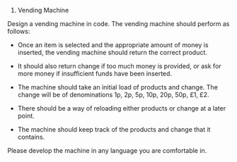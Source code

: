 1. Vending Machine

Design a vending machine in code. The vending machine should perform as follows:

- Once an item is selected and the appropriate amount of money is inserted, the vending
machine should return the correct product.

- It should also return change if too much money is provided, or ask for more money if
insufficient funds have been inserted.

- The machine should take an initial load of products and change. The change will be of
denominations 1p, 2p, 5p, 10p, 20p, 50p, £1, £2.

- There should be a way of reloading either products or change at a later point.

- The machine should keep track of the products and change that it contains.

Please develop the machine in any language you are comfortable in.
